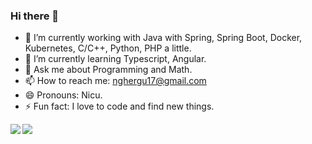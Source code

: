 ### Hi there 👋

- 🔭 I’m currently working with Java with Spring, Spring Boot, Docker, Kubernetes, C/C++, Python, PHP a little.
- 🌱 I’m currently learning Typescript, Angular.
- 💬 Ask me about Programming and Math.
- 📫 How to reach me: nghergu17@gmail.com
- 😄 Pronouns: Nicu.
- ⚡ Fun fact: I love to code and find new things.

<img align="left" src="https://github-readme-stats.vercel.app/api?username=nicugnm&count_private=true&show_icons=true&theme=vue" />
<img align="left" src="https://github-readme-stats.vercel.app/api/top-langs/?username=tedo0627&layout=compact&theme=vue" />
